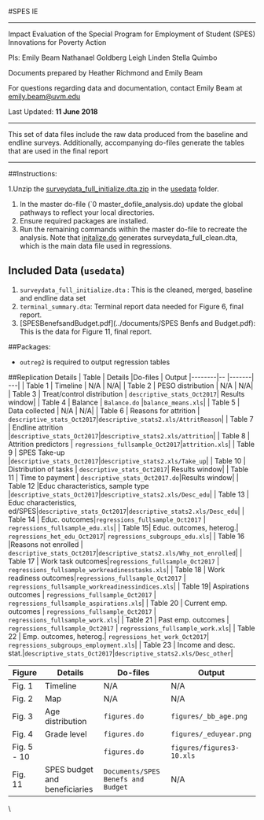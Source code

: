 #SPES IE

**********************************************
Impact Evaluation of the Special Program for Employment of Student (SPES)
Innovations for Poverty Action 

PIs:
Emily Beam 
Nathanael Goldberg 
Leigh Linden
Stella Quimbo 

Documents prepared by Heather Richmond and Emily Beam 

For questions regarding data and documentation, contact Emily Beam at emily.beam@uvm.edu

Last Updated: **11 June 2018**


**********************************************

This set of data files include the raw data produced from the baseline and endline surveys. Additionally, accompanying do-files generate the tables that are used in the final report

**********************************************

##Instructions: 

1.Unzip the [surveydata_full_initialize.dta.zip](../usedata/surveydata_full_initialize.dta.zip) in the [usedata](../usedata) folder. 
1. In the master do-file (`0 master_dofile_analysis.do) update the global pathways to reflect your local directories. 
1. Ensure required packages are installed.
1. Run the remaining commands within the master do-file to recreate the analysis. Note that [initalize.do](../dofiles/initalize.do) generates surveydata_full_clean.dta, which is the main data file used in regressions. 

## Included Data (`usedata`)
 1. `surveydata_full_initialize.dta` : This is the cleaned, merged, baseline and endline data set 
 1. `terminal_summary.dta`: Terminal report data needed for Figure 6, final report.
 1. [SPESBenefsandBudget.pdf](../documents/SPES Benfs and Budget.pdf): This is the data for Figure 11, final report. 
 
##Packages: 

 - `outreg2` is required to output regression tables

##Replication Details
| Table | Details |Do-files | Output
|--------|--      |-------| ---|
| Table 1 | Timeline | N/A | N/A|
| Table 2 | PESO distribution | N/A | N/A|
| Table 3 | Treat/control distribution | `descriptive_stats_Oct2017`| Results window|
| Table 4 | Balance | `Balance.do` |`balance_means.xls`|
| Table 5 | Data collected | N/A | N/A|
| Table 6 | Reasons for attrition | `descriptive_stats_Oct2017`|`descriptive_stats2.xls/AttritReason`|
| Table 7 | Endline attrition |`descriptive_stats_Oct2017`|`descriptive_stats2.xls/attrition`|
| Table 8 | Attrition predictors | `regressions_fullsample_Oct2017`|`attrition.xls`|
| Table 9 | SPES Take-up |`descriptive_stats_Oct2017`|`descriptive_stats2.xls/Take_up`|
| Table 10 | Distribution of tasks | `descriptive_stats_Oct2017`| Results window|
| Table 11 | Time to payment | `descriptive_stats_Oct2017.do`|Results window|
| Table 12 |Educ characteristics, sample type |`descriptive_stats_Oct2017`|`descriptive_stats2.xls/Desc_edu`| 
| Table 13 | Educ characteristics, ed/SPES|`descriptive_stats_Oct2017`|`descriptive_stats2.xls/Desc_edu`|
| Table 14 | Educ. outcomes|`regressions_fullsample_Oct2017` | `regressions_fullsample_edu.xls`|
| Table 15| Educ. outcomes, heterog.| `regressions_het_edu_Oct2017`| `regressions_subgroups_edu.xls`|
| Table 16 |Reasons not enrolled | `descriptive_stats_Oct2017`|`descriptive_stats2.xls/Why_not_enrolled`|
| Table 17 | Work task outcomes|`regressions_fullsample_Oct2017`  | `regressions_fullsample_workreadinesstasks.xls`|
| Table 18 | Work readiness outcomes|`regressions_fullsample_Oct2017`  | `regressions_fullsample_workreadinessindices.xls`|
| Table 19| Aspirations outcomes | `regressions_fullsample_Oct2017` | `regressions_fullsample_aspirations.xls`|
| Table 20 | Current emp. outcomes | `regressions_fullsample_Oct2017` | `regressions_fullsample_work.xls`|
| Table 21 | Past emp. outcomes | `regressions_fullsample_Oct2017` | `regressions_fullsample_work.xls`|
| Table 22 | Emp. outcomes, heterog.| `regressions_het_work_Oct2017`| `regressions_subgroups_employment.xls`|
| Table 23 | Income and desc. stat.|`descriptive_stats_Oct2017`|`descriptive_stats2.xls/Desc_other`|

| Figure | Details |Do-files | Output
|--------|--      |-------| ---- | 
| Fig. 1 | Timeline | N/A| N/A|
| Fig. 2 | Map | N/A | N/A |
|Fig. 3 |Age distribution |  `figures.do` | `figures/_bb_age.png`|
|Fig. 4| Grade level|  `figures.do` | `figures/_eduyear.png`|
|Fig. 5 -  10| |  `figures.do` | `figures/figures3-10.xls`|
| Fig. 11| SPES budget and beneficiaries | `Documents/SPES Benefs and Budget` | N/A|

\\
